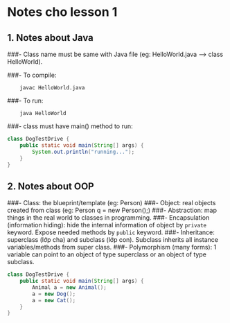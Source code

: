 # Notes cho lesson 1

## 1. Notes about Java
###- Class name must be same with Java file (eg: HelloWorld.java --> class HelloWorld).

###- To compile:
```
    javac HelloWorld.java 
```

###- To run:
```
    java HelloWorld 
```
###- class must have main() method to run:
```java
class DogTestDrive {
    public static void main(String[] args) {
        System.out.println("running...");
    }
}
```

## 2. Notes about OOP
###- Class: the blueprint/template (eg: Person)
###- Object: real objects created from class (eg: Person q = new Person();)
###- Abstraction: map things in the real world to classes in programming.
###- Encapsulation (information hiding): hide the internal information of object by ```private``` keyword. Expose needed methods by ```public``` keyword.
###- Inheritance: superclass (lớp cha) and subclass (lớp con). Subclass inherits all instance variables/methods from super class.
###- Polymorphism (many forms): 1 variable can point to an object of type superclass or an object of type subclass.
```java
class DogTestDrive {
    public static void main(String[] args) {
        Animal a = new Animal();
        a = new Dog();
        a = new Cat();
    }
}
```

